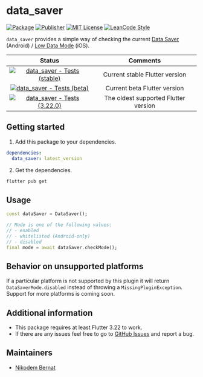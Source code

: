 # data_saver

[![Package](https://img.shields.io/pub/v/data_saver.svg)](https://pub.dev/packages/data_saver) [![Publisher](https://img.shields.io/pub/publisher/data_saver.svg)](https://pub.dev/packages/data_saver/publisher) [![MIT License](https://img.shields.io/badge/license-MIT-purple.svg)](https://opensource.org/licenses/MIT) [![LeanCode Style](https://img.shields.io/badge/style-leancode__lint-black)](https://pub.dartlang.org/packages/leancode_lint)

`data_saver` provides a simple way of checking the current [Data Saver](https://source.android.com/docs/core/data/data-saver) (Android) / [Low Data Mode](https://developer.apple.com/documentation/foundation/nsurlsessionconfiguration/3235751-allowsconstrainednetworkaccess) (iOS).

|                                                                                                       Status                                                                                                       |               Comments               |
| :----------------------------------------------------------------------------------------------------------------------------------------------------------------------------------------------------------------: | :----------------------------------: |
| [![data_saver - Tests (stable)](https://github.com/n-bernat/data_saver/actions/workflows/flutter_tests_stable.yaml/badge.svg)](https://github.com/n-bernat/data_saver/actions/workflows/flutter_tests_stable.yaml) |    Current stable Flutter version    |
|    [![data_saver - Tests (beta)](https://github.com/n-bernat/data_saver/actions/workflows/flutter_tests_beta.yaml/badge.svg)](https://github.com/n-bernat/data_saver/actions/workflows/flutter_tests_beta.yaml)    |     Current beta Flutter version     |
|    [![data_saver - Tests (3.22.0)](https://github.com/n-bernat/data_saver/actions/workflows/flutter_tests_min.yaml/badge.svg)](https://github.com/n-bernat/data_saver/actions/workflows/flutter_tests_min.yaml)    | The oldest supported Flutter version |

## Getting started

1. Add this package to your dependencies.

```yaml
dependencies:
  data_saver: latest_version
```

2. Get the dependencies.

```sh
flutter pub get
```

## Usage

```dart
const dataSaver = DataSaver();

// Mode is one of the following values:
// - enabled
// - whitelisted (Android-only)
// - disabled
final mode = await dataSaver.checkMode();
```

## Behavior on unsupported platforms

If a particular platform is not supported by this plugin it will return `DataSaverMode.disabled` instead of throwing a `MissingPluginException`. Support for more platforms is coming soon.

## Additional information

- This package requires at least Flutter 3.22 to work.
- If there are any issues feel free to go to [GitHub Issues](https://github.com/n-bernat/data_saver/issues) and report a bug.

## Maintainers

- [Nikodem Bernat](https://nikodembernat.com)
